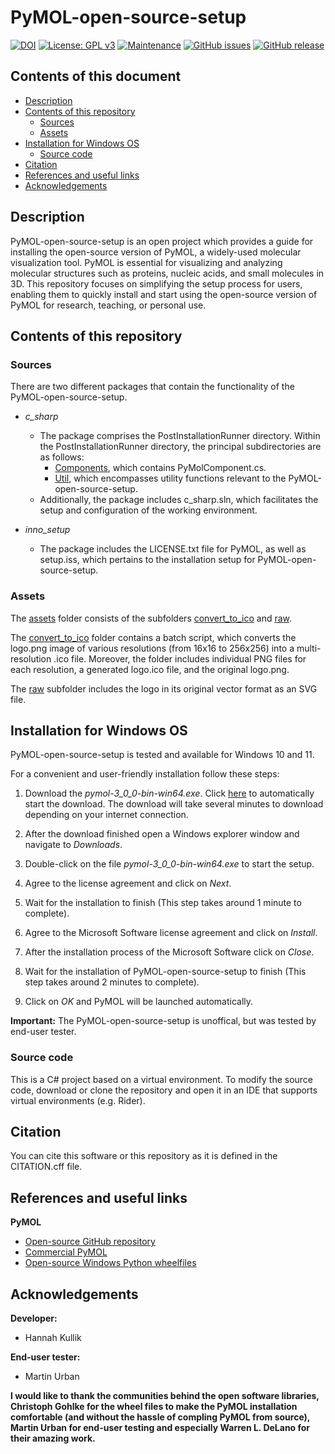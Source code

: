 # PyMOL-open-source-setup
[![DOI](https://zenodo.org/badge/DOI/10.5281/zenodo.12667158.svg)](https://zenodo.org/doi/10.5281/zenodo.12667157)
[![License: GPL v3](https://img.shields.io/badge/License-GPL%20v3-blue.svg)](http://www.gnu.org/licenses/gpl-3.0)
[![Maintenance](https://img.shields.io/badge/Maintained%3F-yes-blue.svg)](https://GitHub.com/kullik01/PyMOL-open-source-setup/graphs/commit-activity)
[![GitHub issues](https://img.shields.io/github/issues/kullik01/PyMOL-open-source-setup)](https://github.com/kullik01/PyMOL-open-source-setup/issues)
[![GitHub release](https://img.shields.io/github/release/kullik01/PyMOL-open-source-setup)](https://github.com/kullik01/PyMOL-open-source-setup/releases)

## Contents of this document
* [Description](#Description)
* [Contents of this repository](#Contents-of-this-repository)
  * [Sources](#Sources)
  * [Assets](#Assets)
* [Installation for Windows OS](#Installation-for-Windows-OS)
    * [Source code](#Source-code)
* [Citation](#Citation)
* [References and useful links](#References-and-useful-links)
* [Acknowledgements](#Acknowledgements)

## Description
PyMOL-open-source-setup is an open project which provides a guide for installing the open-source version of PyMOL, a widely-used molecular visualization tool. 
PyMOL is essential for visualizing and analyzing molecular structures such as proteins, nucleic acids, and small molecules in 3D. This repository focuses on simplifying the setup process for users, enabling them to quickly install and start using the open-source version of PyMOL for research, teaching, or personal use.

## Contents of this repository
### Sources
There are two different packages that contain the functionality of the PyMOL-open-source-setup. 

- _c_sharp_
  - The package comprises the PostInstallationRunner directory.
    Within the PostInstallationRunner directory, the principal subdirectories are as follows:
    - <a href="https://github.com/kullik01/PyMOL-open-source-setup/tree/main/src/c_sharp/PostInstallationRunner/Components">Components</a>, which contains PyMolComponent.cs.
    - <a href="https://github.com/kullik01/PyMOL-open-source-setup/tree/main/src/c_sharp/PostInstallationRunner/Util">Util</a>, which encompasses utility functions relevant to the PyMOL-open-source-setup.
  - Additionally, the package includes c_sharp.sln, which facilitates the setup and configuration of the working environment.
   
- _inno_setup_
  - The package includes the LICENSE.txt file for PyMOL, as well as setup.iss, which pertains to the installation setup for PyMOL-open-source-setup. 

### Assets
The <a href="https://github.com/kullik01/PyMOL-open-source-setup/tree/main/assets">assets</a> folder consists of the subfolders <a href="https://github.com/kullik01/PyMOL-open-source-setup/tree/main/assets/convert_to_ico">convert_to_ico</a> 
and <a href="https://github.com/kullik01/PyMOL-open-source-setup/tree/main/assets/raw">raw</a>. 

The <a href="https://github.com/kullik01/PyMOL-open-source-setup/tree/main/assets/convert_to_ico">convert_to_ico</a> folder contains a batch script,
which converts the logo.png image of various resolutions (from 16x16 to 256x256) into a multi-resolution .ico file.
Moreover, the folder includes individual PNG files for each resolution, a generated logo.ico file, and the original logo.png.

The <a href="https://github.com/kullik01/PyMOL-open-source-setup/tree/main/assets/raw">raw</a> subfolder includes the logo in its original vector format as an SVG file.

## Installation for Windows OS
PyMOL-open-source-setup is tested and available for Windows 10 and 11.

For a convenient and user-friendly installation follow these steps:

1. Download the _pymol-3_0_0-bin-win64.exe_. Click [here](https://zenodo.org/records/12687296/files/full_pyssa_installer_2024.07.2_setup.zip?download=1) to automatically start the download. The download will take several minutes to download depending on your internet connection.

2. After the download finished open a Windows explorer window and navigate to _Downloads_.
   
3. Double-click on the file _pymol-3_0_0-bin-win64.exe_ to start the setup.

4. Agree to the license agreement and click on _Next_.

5. Wait for the installation to finish (This step takes around 1 minute to complete).

6. Agree to the Microsoft Software license agreement and click on _Install_.

7. After the installation process of the Microsoft Software click on _Close_.

8. Wait for the installation of PyMOL-open-source-setup to finish (This step takes around 2 minutes to complete).

9. Click on _OK_ and PyMOL will be launched automatically.

**Important:**
The PyMOL-open-source-setup is unoffical, but was tested by end-user tester.

### Source code
This is a C# project based on a virtual environment. 
To modify the source code, download or clone the repository 
and open it in an IDE that supports virtual environments (e.g. Rider).

## Citation
You can cite this software or this repository as it is defined in the CITATION.cff file.

## References and useful links
**PyMOL**
* [Open-source GitHub repository](https://github.com/schrodinger/pymol-open-source)
* [Commercial PyMOL](https://pymol.org/)
* [Open-source Windows Python wheelfiles](https://github.com/cgohlke/pymol-open-source-wheels)

## Acknowledgements
**Developer:**
* Hannah Kullik

**End-user tester:**
* Martin Urban

**I would like to thank the communities behind the open software libraries, Christoph Gohlke for the wheel files to make the PyMOL installation comfortable (and without the hassle of compling PyMOL from source), Martin Urban for end-user testing and especially Warren L. DeLano for their amazing work.**
